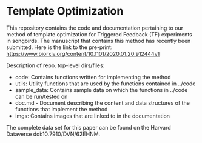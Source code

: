 # Template Optimization
This repository contains the code and documentation pertaining to our method of template optimization for Triggered Feedback (TF) experiments in songbirds. The manuscript that contains this method has recently been submitted. Here is the link to the pre-print:
https://www.biorxiv.org/content/10.1101/2020.01.20.912444v1

Description of repo. top-level dirs/files:
- code: Contains functions written for implementing the method
- utils: Utility functions that are used by the functions contained in ../code
- sample_data: Contains sample data on which the functions in ../code can be run/tested on
- doc.md - Document describing the content and data structures of the functions that implement the method
- imgs: Contains images that are linked to in the documentation

The complete data set for this paper can be found on the Harvard Dataverse doi:10.7910/DVN/62EHNM.
